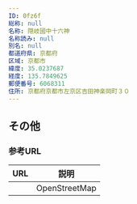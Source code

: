 ```yaml
---
ID: 0fz6f
総称: null
名称: 隠岐國中十六神
名称読み: null
別名: null
都道府県: 京都府
区域: 京都市
緯度: 35.0237687
経度: 135.7849625
郵便番号: 6068311
住所: 京都府京都市左京区吉田神楽岡町３０
---
```


## その他

### 参考URL

| URL | 説明          |
| --- | ------------- |
|     | OpenStreetMap |
